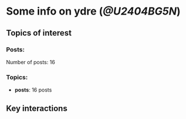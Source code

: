 # Some info on ydre (_@U2404BG5N_)


## Topics of interest

### Posts: 

Number of posts: 16

### Topics:

* __posts__: 16 posts

## Key interactions 


